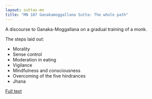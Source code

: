 ```yaml
---
layout: suttas-mn
title: "MN 107 Ganakamoggallana Sutta: The whole path"
---
```


A discourse to Ganaka-Moggallana on a gradual training of a monk.


The steps laid out:

- Morality
- Sense control
- Moderation in eating
- Vigilance
- Mindfulness and consciousness
- Overcoming of the five hindrances
- Jhana

[Full text](https://accesstoinsight.org/tipitaka/mn/mn.107.horn.html)
